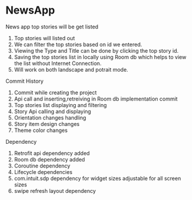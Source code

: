 # NewsApp
News app top stories will be get listed
1) Top stories will listed out 
2) We can filter the top stories based on id we entered.
3) Viewing the Type and Title can be done by clicking the top story id.
4) Saving the top stories list in locally using Room db which helps to view the list without Internet Connection.
5) Will work on both landscape and potrait mode.

Commit History
1) Commit while creating the project
2) Api call and inserting,retreiving in Room db implementation commit
3) Top stories list displaying and filtering
4) Story Api calling and displaying
5) Orientation changes handling
6) Story item design changes
7) Theme color changes

Dependency
1) Retrofit api dependency added
2) Room db dependency added
3) Coroutine dependency
4) Lifecycle  dependencies
5) com.intuit.sdp dependency for widget sizes adjustable for all screen sizes
6) swipe refresh layout dependency
